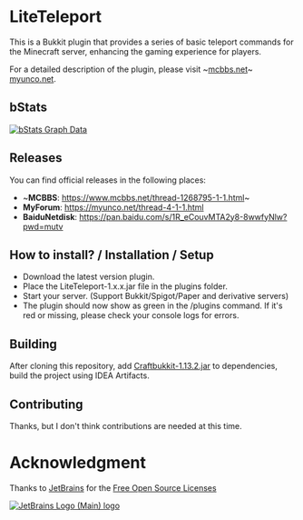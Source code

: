 # LiteTeleport
This is a Bukkit plugin that provides a series of basic teleport commands for the Minecraft server, enhancing the gaming experience for players.

For a detailed description of the plugin, please visit ~[mcbbs.net](https://www.mcbbs.net/thread-1268795-1-1.html)~ [myunco.net](https://myunco.net/thread-4-1-1.html).

bStats
---
[![bStats Graph Data](https://bstats.org/signatures/bukkit/LiteTeleport.svg)](https://bstats.org/plugin/bukkit/LiteTeleport)

Releases
---
You can find official releases in the following places:
- ~**MCBBS**: https://www.mcbbs.net/thread-1268795-1-1.html~
- **MyForum**: https://myunco.net/thread-4-1-1.html
- **BaiduNetdisk**: https://pan.baidu.com/s/1R_eCouvMTA2y8-8wwfyNlw?pwd=mutv

How to install? / Installation / Setup
---
* Download the latest version plugin.
* Place the LiteTeleport-1.x.x.jar file in the plugins folder.
* Start your server. (Support Bukkit/Spigot/Paper and derivative servers)
* The plugin should now show as green in the /plugins command. If it's red or missing, please check your console logs for errors.

Building
---
After cloning this repository, add [Craftbukkit-1.13.2.jar](https://getbukkit.org/get/fQ2hcjORI73x66tj7h0X8f4hteJAB64i) to dependencies, build the project using IDEA Artifacts.

Contributing
---
Thanks, but I don't think contributions are needed at this time.

# Acknowledgment
Thanks to [JetBrains](https://www.jetbrains.com/?from=ServerMonitor) for the [Free Open Source Licenses](https://jb.gg/OpenSourceSupport)

[![JetBrains Logo (Main) logo](https://resources.jetbrains.com/storage/products/company/brand/logos/jb_beam.svg)](https://www.jetbrains.com/?from=ServerMonitor)
